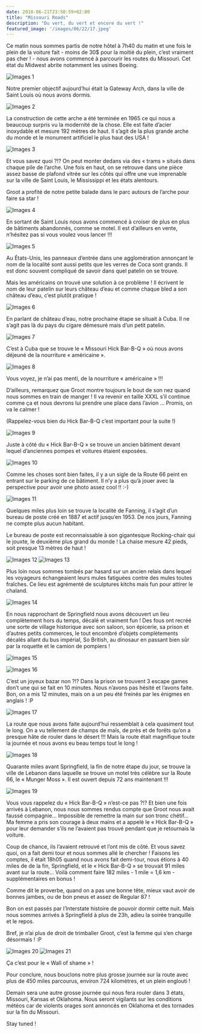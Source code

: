 ```yaml
---
date: 2018-06-21T23:50:59+02:00
title: "Missouri Roads"
description: "Du vert, du vert et encore du vert !"
featured_image: '/images/06/22/17.jpeg'
---
```


Ce matin nous sommes partis de notre hôtel à 7h40 du matin et une fois le plein de la voiture fait - moins de 30$ pour la moitié du plein, c’est vraiment pas cher ! - nous avons commencé à parcourir les routes du Missouri. Cet état du Midwest abrite notamment les usines Boeing.


![Images 1](/images/06/22/1.jpeg)

 Notre premier objectif aujourd’hui était la Gateway Arch, dans la ville de Saint Louis où nous avons dormis.

![Images 2](/images/06/22/2.jpeg)

 La construction de cette arche a été terminée en 1965 ce qui nous a beaucoup surpris vu la modernité de la chose. Elle est faite d’acier inoxydable et mesure 192 mètres de haut. Il s’agit de la plus grande arche du monde et le monument artificiel le plus haut des USA !

![Images 3](/images/06/22/3.jpeg)

Et vous savez quoi ?!? On peut monter dedans via des « trams » situés dans chaque pile de l’arche. Une fois en haut, on se retrouve dans une pièce assez basse de plafond vitrée sur les côtés qui offre une vue imprenable sur la ville de Saint Louis, le Mississippi et les états alentours.

Groot a profité de notre petite balade dans le parc autours de l’arche pour faire sa star !

![Images 4](/images/06/22/4.jpeg)

En sortant de Saint Louis nous avons commencé à croiser de plus en plus de bâtiments abandonnés, comme se motel. Il est d’ailleurs en vente, n’hésitez pas si vous voulez vous lancer !!!

![Images 5](/images/06/22/5.jpeg)

Au États-Unis, les panneaux d’entrée dans une agglomération annonçant le nom de la localité sont aussi petits que les verres de Coca sont grands. Il est donc souvent compliqué de savoir dans quel patelin on se trouve.

Mais les américains on trouvé une solution à ce problème ! Il écrivent le nom de leur patelin sur leurs château d’eau et comme chaque bled a son château d’eau, c’est plutôt pratique !

![Images 6](/images/06/22/6.jpeg)

En parlant de château d’eau, notre prochaine étape se situait à Cuba. Il ne s’agit pas là du pays du cigare démesuré mais d’un petit patelin.

![Images 7](/images/06/22/7.jpeg)

C’est à Cuba que se trouve le « Missouri Hick Bar-B-Q » où nous avons déjeuné de la nourriture « américaine ».

![Images 8](/images/06/22/8.jpeg)

Vous voyez, je n’ai pas menti, de la nourriture « américaine » !!!

D’ailleurs, remarquez que Groot montre toujours le bout de son nez quand nous sommes en train de manger ! Il va revenir en taille XXXL s’il continue comme ça et nous devrons lui prendre une place dans l’avion ... Promis, on va le calmer !

(Rappelez-vous bien du Hick Bar-B-Q c’est important pour la suite !)

![Images 9](/images/06/22/9.jpeg)

Juste à côté du « Hick Bar-B-Q » se trouve un ancien bâtiment devant lequel d’anciennes pompes et voitures étaient exposées. 

![Images 10](/images/06/22/10.jpeg)

Comme les choses sont bien faites, il y a un sigle de la Route 66 peint en entrant sur le parking de ce bâtiment. Il n’y a plus qu’à jouer avec la perspective pour avoir une photo assez cool !! :-)

![Images 11](/images/06/22/11.jpeg)

Quelques miles plus loin se trouve la localité de Fanning, il s’agit d’un bureau de poste créé en 1887 et actif jusqu’en 1953. De nos jours, Fanning ne compte plus aucun habitant.

Le bureau de poste est reconnaissable à son gigantesque Rocking-chair qui le jouxte, le deuxième plus grand du monde ! La chaise mesure 42 pieds, soit presque 13 mètres de haut !

![Images 12](/images/06/22/12.jpeg)
![Images 13](/images/06/22/13.jpeg)

Plus loin nous sommes tombés par hasard sur un ancien relais dans lequel les voyageurs échangeaient leurs mules fatiguées contre des mules toutes fraîches. Ce lieu est agrémenté de sculptures kitchs mais fun pour attirer le chaland. 

![Images 14](/images/06/22/14.jpeg)

En nous rapprochant de Springfield nous avons découvert un lieu complètement hors du temps, décalé et vraiment fun ! Des fous ont recréé une sorte de village historique avec son saloon, son épicerie, sa prison et d’autres petits commerces, le tout encombré d’objets complètements décalés allant du bus impérial, So British, au dinosaur en passant bien sûr par la roquette et le camion de pompiers !

![Images 15](/images/06/22/15.jpeg)

  

![Images 16](/images/06/22/16.jpeg)

C’est un joyeux bazar non ?!? Dans la prison se trouvent 3 escape games don’t une qui se fait en 10 minutes. Nous n’avons pas hésité et l’avons faite. Bon, on a mis 12 minutes, mais on a un peu été freinés par les énigmes en anglais ! :P

![Images 17](/images/06/22/17.jpeg)

La route que nous avons faite aujourd’hui ressemblait à cela quasiment tout le long. On a vu tellement de champs de maïs, de près et de forêts qu’on a presque hâte de rouler dans le désert !!! Mais la route était magnifique toute la journée et nous avons eu beau temps tout le long !

![Images 18](/images/06/22/18.jpeg)

Quarante miles avant Springfield, la fin de notre étape du jour, se trouve la ville de Lebanon dans laquelle se trouve un motel très célèbre sur la Route 66, le « Munger Moss ». Il est ouvert depuis 72 ans maintenant !!!

![Images 19](/images/06/22/19.jpeg)

Vous vous rappelez du « Hick Bar-B-Q » n’est-ce pas ?!? Et bien une fois arrivés à Lebanon, nous nous sommes rendus compte que Groot nous avait faussé compagnie... Impossible de remettre la main sur son tronc chétif... Ma femme a pris son courage à deux mains et a appelé le « Hick Bar-B-Q » pour leur demander s’ils ne l’avaient pas trouvé pendant que je retournais la voiture. 

Coup de chance, ils l’avaient retrouvé et l’ont mis de côté. Et vous savez quoi, on a fait demi tour et nous sommes allé le chercher ! Faisons les comptes, il était 18h05 quand nous avons fait demi-tour, nous étions à 40 miles de de la fin, Springfield, et le « Hick Bar-B-Q » se trouvait 91 miles avant sur la route... Voilà comment faire 182 miles - 1 mile = 1,6 km - supplémentaires en bonus !

Comme dit le proverbe, quand on a pas une bonne tête, mieux vaut avoir de bonnes jambes, ou de bon pneus et assez de Regular 87 !

Bon on est passés par l’Interstate histoire de pouvoir dormir cette nuit. Mais nous sommes arrivés à Springfield à plus de 23h, adieu la soirée tranquille et le repos. 

Bref, je n’ai plus de droit de trimballer Groot, c’est la femme qui s’en charge désormais ! :P

![Images 20](/images/06/22/20.jpeg)
![Images 21](/images/06/22/21.jpeg)

Ça c’est pour le « Wall of shame » !

Pour conclure, nous bouclons notre plus grosse journée sur la route avec plus de 450 miles parcourus, environ 724 kilomètres, et un plein englouti !

Demain sera une autre grosse journée qui nous fera rouler dans 3 états, Missouri, Kansas et Oklahoma. Nous seront vigilants sur les conditions météos car de violents orages sont annoncés en Oklahoma et des tornades sur la fin du Missouri. 

Stay tuned !